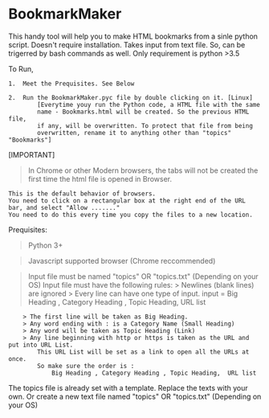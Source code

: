 # BookmarkMaker
This handy tool will help you to make HTML bookmarks from a sinle python script. Doesn't require installation. Takes input from text file. So, can be trigerred by bash commands as well. Only requirement is python >3.5

To Run, 

	1. 	Meet the Prequisites. See Below
		
	2. 	Run the BookmarkMaker.pyc file by double clicking on it. [Linux]
			[Everytime youy run the Python code, a HTML file with the same 
			name - Bookmarks.html will be created. So the previous HTML file, 
			if any, will be overwritten. To protect that file from being 
			overwritten, rename it to anything other than "topics" "Bookmarks"]


[IMPORTANT]
> In Chrome or other Modern browsers, the tabs will not be created the 
  first time the html file is opened in Browser.
  
	This is the default behavior of browsers.
	You need to click on a rectangular box at the right end of the URL bar, and select "Allow ......." 
	You need to do this every time you copy the files to a new location.




Prequisites:

> Python 3+	

> Javascript supported browser (Chrome reccommended)

> Input file must be named "topics" OR "topics.txt" (Depending on your OS)
	Input file must have the following rules:
		> Newlines (blank lines) are ignored
		> Every line can have one type of input.
		input = Big Heading , Category Heading , Topic Heading,  URL list
		
		> The first line will be taken as Big Heading. 
		> Any word ending with : is a Category Name (Small Heading)
		> Any word will be taken as Topic Heading (Link)
		> Any line beginning with http or https is taken as the URL and put into URL List. 
			This URL List will be set as a link to open all the URLs at once.
			So make sure the order is : 
				Big Heading , Category Heading , Topic Heading,  URL list

The topics file is already set with a template. Replace the texts with your own. 
Or create a new text file named "topics" OR "topics.txt" (Depending on your OS)
